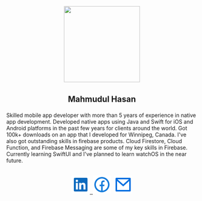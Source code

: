 <p align="center">
  <kbd><img width="200" height="200" src="https://avatars.githubusercontent.com/u/54240258"></kbd>
</p>
<h2><p align="center">Mahmudul Hasan</p></h2>
Skilled mobile app developer with more than 5 years of experience in native app development. 
Developed native apps using Java and Swift for iOS and Android platforms in the past few years for clients around the world. Got 100k+ downloads on an app that I developed for Winnipeg, Canada.
I've also got outstanding skills in firebase products. Cloud Firestore, Cloud Function, and Firebase Messaging are some of my key skills in Firebase.
Currently learning SwiftUI and I've planned to learn watchOS in the near future.<br></br>


<p align="center">
 <a href="https://www.linkedin.com/in/mhasan341/"><img src="https://github.com/mhasan341/mhasan341/blob/48db4175d7e7b11a5758bd977cce4236610c7723/images/linkedin-box-fill.svg">&nbsp;
<a href="https://web.facebook.com/mhasan341/"><img src="https://github.com/mhasan341/mhasan341/blob/80423ebcdc0f6b0f64cace9c10cb7f38fa1752d0/images/facebook-circle-line.svg"></a>&nbsp;
<a href="mailto:mhasan341@gmail.com"><img src="https://github.com/mhasan341/mhasan341/blob/102476862e8c97f926af17128d8164a19321ffb1/images/mail-line.svg">
</p>
<!--
**mhasan341/mhasan341** is a ✨ _special_ ✨ repository because its `README.md` (this file) appears on your GitHub profile.

Here are some ideas to get you started:

- 🔭 I’m currently working on ...
- 🌱 I’m currently learning ...
- 👯 I’m looking to collaborate on ...
- 🤔 I’m looking for help with ...
- 💬 Ask me about ...
- 📫 How to reach me: ...
- 😄 Pronouns: ...
- ⚡ Fun fact: ...
-->
